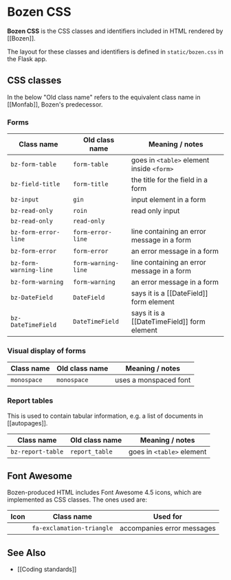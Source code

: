 # Bozen CSS

**Bozen CSS** is the CSS classes and identifiers included in HTML rendered by [[Bozen]].

The layout for these classes and identifiers is defined in `static/bozen.css` in the Flask app.

## CSS classes

In the below "Old class name" refers to the equivalent class name in [[Monfab]], Bozen's predecessor.

### Forms


Class name      | Old class name | Meaning / notes
------          | ------         | ------
`bz-form-table` | `form-table`   | goes in `<table>` element inside `<form>`
`bz-field-title`| `form-title`   | the title for the field in a form
`bz-input`      | `gin`          | input element in a form
`bz-read-only`  | `roin`         | read only input
`bz-read-only`  | `read-only`    | 
`bz-form-error-line` | `form-error-line` | line containing an error message in a form
`bz-form-error` | `form-error`   | an error message in a form
`bz-form-warning-line` | `form-warning-line` | line containing an error message in a form
`bz-form-warning`| `form-warning`| an error message in a form
`bz-DateField`  | `DateField`    | says it is a [[DateField]] form element
`bz-DateTimeField` | `DateTimeField` | says it is a [[DateTimeField]] form element

### Visual display of forms

Class name      | Old class name | Meaning / notes
------          | ------         | ------
`monospace`     | `monospace`    | uses a monspaced font

### Report tables

This is used to contain tabular information, e.g. a list of documents in [[autopages]].

Class name       | Old class name | Meaning / notes
------           | ------         | ------
`bz-report-table`| `report_table` | goes in `<table>` element 

## Font Awesome

Bozen-produced HTML includes Font Awesome 4.5 icons, which are implemented as CSS classes. The ones used are:


Icon   | Class name   | Used for 
------ | ------       | -----
<i class='fa fa-exclamation-triangle'></i> | `fa-exclamation-triangle` | accompanies error messages



## See Also

* [[Coding standards]]